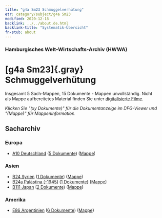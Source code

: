 ```yaml
---
title: "g4a Sm23 Schmuggelverhütung"
etr: category/subject/g4a Sm23
modified: 2020-12-18
backlink: ../../about.de.html
backlink-title: "Systematik-Übersicht"
fn-stub: about
---
```


### Hamburgisches Welt-Wirtschafts-Archiv (HWWA)
# [g4a Sm23]{.gray}&#8201; Schmuggelverhütung&#160; 




Insgesamt 5 Sach-Mappen, 15 Dokumente - Mappen unvollständig.
Nicht als Mappe aufbereitetes Material finden Sie unter [digitalisierte Filme](/film/h1_sh).

_Klicken Sie "(xy Dokumente)" für die Dokumentanzeige im DFG-Viewer und "(Mappe)" für Mappeninformation._

## Sacharchiv




### Europa

- [A10 Deutschland](../../../geo/about.de.html#A10) (<a href="https://dfg-viewer.de/show/?tx_dlf[id]=https://pm20.zbw.eu/mets/sh/1261xx/126128/1445xx/144552/public.mets.de.xml" target="_blank">5 Dokumente</a>) ([Mappe](http://purl.org/pressemappe20/folder/sh/126128,144552))

### Asien

- [B24 Syrien](../../../geo/about.de.html#B24) (<a href="https://dfg-viewer.de/show/?tx_dlf[id]=https://pm20.zbw.eu/mets/sh/1411xx/141114/1445xx/144552/public.mets.de.xml" target="_blank">1 Dokumente</a>) ([Mappe](http://purl.org/pressemappe20/folder/sh/141114,144552))
- [B24a Palästina (-1945)](../../../geo/about.de.html#B24a) (<a href="https://dfg-viewer.de/show/?tx_dlf[id]=https://pm20.zbw.eu/mets/sh/1411xx/141115/1445xx/144552/public.mets.de.xml" target="_blank">1 Dokumente</a>) ([Mappe](http://purl.org/pressemappe20/folder/sh/141115,144552))
- [B111 Japan](../../../geo/about.de.html#B111) (<a href="https://dfg-viewer.de/show/?tx_dlf[id]=https://pm20.zbw.eu/mets/sh/1412xx/141272/1445xx/144552/public.mets.de.xml" target="_blank">2 Dokumente</a>) ([Mappe](http://purl.org/pressemappe20/folder/sh/141272,144552))

### Amerika

- [E86 Argentinien](../../../geo/about.de.html#E86) (<a href="https://dfg-viewer.de/show/?tx_dlf[id]=https://pm20.zbw.eu/mets/sh/1416xx/141692/1445xx/144552/public.mets.de.xml" target="_blank">6 Dokumente</a>) ([Mappe](http://purl.org/pressemappe20/folder/sh/141692,144552))


